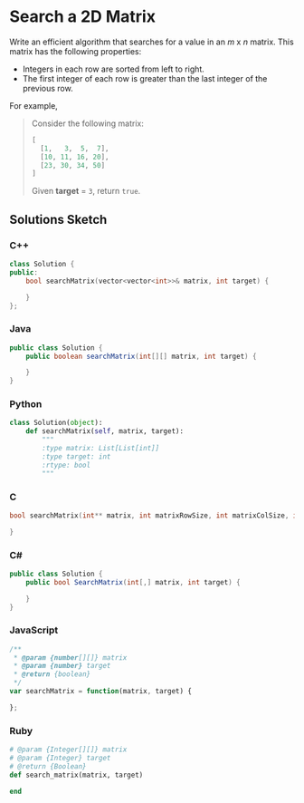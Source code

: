 # Search a 2D Matrix

Write an efficient algorithm that searches for a value in an *m* x *n* matrix. This matrix has the following properties:

* Integers in each row are sorted from left to right.
* The first integer of each row is greater than the last integer of the previous row.

For example,

> Consider the following matrix: 
> 
> ```C
> [
>   [1,   3,  5,  7],
>   [10, 11, 16, 20],
>   [23, 30, 34, 50]
> ]
> ```
> 
> Given **target** = `3`, return `true`.

## Solutions Sketch

### C++
```C++
class Solution {
public:
    bool searchMatrix(vector<vector<int>>& matrix, int target) {

    }
};
```

### Java
```Java
public class Solution {
    public boolean searchMatrix(int[][] matrix, int target) {

    }
}
```

### Python
```Python
class Solution(object):
    def searchMatrix(self, matrix, target):
        """
        :type matrix: List[List[int]]
        :type target: int
        :rtype: bool
        """
```

### C
```C
bool searchMatrix(int** matrix, int matrixRowSize, int matrixColSize, int target) {

}
```

### C# 
```C#
public class Solution {
    public bool SearchMatrix(int[,] matrix, int target) {

    }
}
```

### JavaScript
```JavaScript
/**
 * @param {number[][]} matrix
 * @param {number} target
 * @return {boolean}
 */
var searchMatrix = function(matrix, target) {

};
```

### Ruby
```Ruby
# @param {Integer[][]} matrix
# @param {Integer} target
# @return {Boolean}
def search_matrix(matrix, target)

end
```
